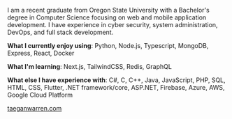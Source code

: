 I am a recent graduate from Oregon State University with a Bachelor's degree in Computer Science focusing on web and mobile application development. I have experience in cyber security, system administration, DevOps, and full stack development.

**What I currently enjoy using**:
Python, Node.js, Typescript, MongoDB, Express, React, Docker

**What I'm learning**:
Next.js, TailwindCSS, Redis, GraphQL

**What else I have experience with**:
C#, C, C++, Java, JavaScript, PHP, SQL, HTML, CSS, Flutter, .NET framework/core, ASP.NET, Firebase, Azure, AWS, Google Cloud Platform

[taeganwarren.com](https://taeganwarren.com/)
